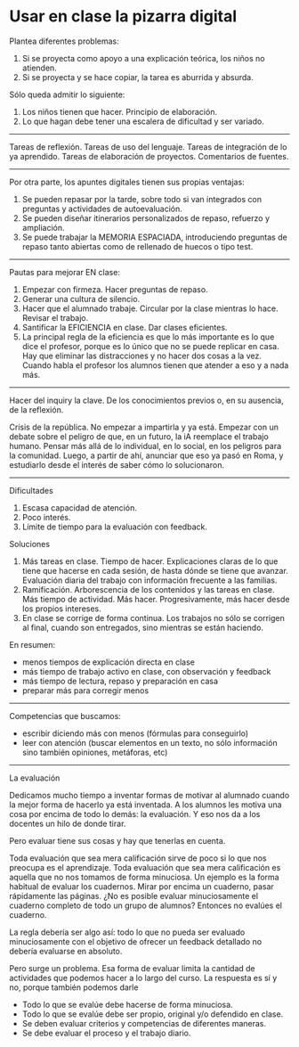 
# Usar en clase la pizarra digital

Plantea diferentes problemas:

1. Si se proyecta como apoyo a una explicación teórica, los niños no atienden. 
2. Si se proyecta y se hace copiar, la tarea es aburrida y absurda.

Sólo queda admitir lo siguiente:

1. Los niños tienen que hacer. Principio de elaboración.
2. Lo que hagan debe tener una escalera de dificultad y ser variado.

---

Tareas de reflexión.
Tareas de uso del lenguaje.
Tareas de integración de lo ya aprendido.
Tareas de elaboración de proyectos.
Comentarios de fuentes.

---

Por otra parte, los apuntes digitales tienen sus propias ventajas:

1. Se pueden repasar por la tarde, sobre todo si van integrados con preguntas y actividades de autoevaluación.
2. Se pueden diseñar itinerarios personalizados de repaso, refuerzo y ampliación.
3. Se puede trabajar la MEMORIA ESPACIADA, introduciendo preguntas de repaso tanto abiertas como de rellenado de huecos o tipo test.

---

Pautas para mejorar EN clase:

1. Empezar con firmeza. Hacer preguntas de repaso.
2. Generar una cultura de silencio.
3. Hacer que el alumnado trabaje. Circular por la clase mientras lo hace. Revisar el trabajo.
4. Santificar la EFICIENCIA en clase. Dar clases eficientes.
5. La principal regla de la eficiencia es que lo más importante es lo que dice el profesor, porque es lo único que no se puede replicar en casa. Hay que eliminar las distracciones y no hacer dos cosas a la vez. Cuando habla el profesor los alumnos tienen que atender a eso y a nada más.

---

Hacer del inquiry la clave. De los conocimientos previos o, en su ausencia, de la reflexión.

Crisis de la república. No empezar a impartirla y ya está. Empezar con un debate sobre el peligro de que, en un futuro, la iA reemplace el trabajo humano. Pensar más allá de lo individual, en lo social, en los peligros para la comunidad. Luego, a partir de ahí, anunciar que eso ya pasó en Roma, y estudiarlo desde el interés de saber cómo lo solucionaron.

---

Dificultades

1. Escasa capacidad de atención.
1. Poco interés.
1. Límite de tiempo para la evaluación con feedback.

Soluciones

1. Más tareas en clase. Tiempo de hacer. Explicaciones claras de lo que tiene que hacerse en cada sesión, de hasta dónde se tiene que avanzar. Evaluación diaria del trabajo con información frecuente a las familias.
1. Ramificación. Arborescencia de los contenidos y las tareas en clase. Más tiempo de actividad. Más hacer. Progresivamente, más hacer desde los propios intereses.
1. En clase se corrige de forma continua. Los trabajos no sólo se corrigen al final, cuando son entregados, sino mientras se están haciendo.

En resumen:

- menos tiempos de explicación directa en clase
- más tiempo de trabajo activo en clase, con observación y feedback
- más tiempo de lectura, repaso y preparación en casa
- preparar más para corregir menos

---

Competencias que buscamos:

- escribir diciendo más con menos (fórmulas para conseguirlo)
- leer con atención (buscar elementos en un texto, no sólo información sino también opiniones, metáforas, etc)

---

La evaluación

Dedicamos mucho tiempo a inventar formas de motivar al alumnado cuando la mejor forma de hacerlo ya está inventada. A los alumnos les motiva una cosa por encima de todo lo demás: la evaluación. Y eso nos da a los docentes un hilo de donde tirar.

Pero evaluar tiene sus cosas y hay que tenerlas en cuenta.

Toda evaluación que sea mera calificación sirve de poco si lo que nos preocupa es el aprendizaje. Toda evaluación que sea mera calificación es aquella que no nos tomamos de forma minuciosa. Un ejemplo es la forma habitual de evaluar los cuadernos. Mirar por encima un cuaderno, pasar rápidamente las páginas. ¿No es posible evaluar minuciosamente el cuaderno completo de todo un grupo de alumnos? Entonces no evalúes el cuaderno.

La regla debería ser algo así: todo lo que no pueda ser evaluado minuciosamente con el objetivo de ofrecer un feedback detallado no debería evaluarse en absoluto.

Pero surge un problema. Esa forma de evaluar limita la cantidad de actividades que podemos hacer a lo largo del curso. La respuesta es sí y no, porque también podemos darle

- Todo lo que se evalúe debe hacerse de forma minuciosa.
- Todo lo que se evalúe debe ser propio, original y/o defendido en clase.
- Se deben evaluar criterios y competencias de diferentes maneras.
- Se debe evaluar el proceso y el trabajo diario.
